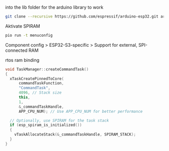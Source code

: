 into the lib folder for the arduino library to work
```bash
git clone --recursive https://github.com/espressif/arduino-esp32.git arduino
```

Aktivate SPIRAM
```bash
pio run -t menuconfig
```
Component config > ESP32-S3-specific > Support for external, SPI-connected RAM


rtos ram binding
```c++
void TaskManager::createCommandTask()
{
  xTaskCreatePinnedToCore(
      commandTaskFunction,
      "CommandTask",
      4096, // Stack size
      this,
      1,
      &_commandTaskHandle,
      APP_CPU_NUM); // Use APP_CPU_NUM for better performance

  // Optionally, use SPIRAM for the task stack
  if (esp_spiram_is_initialized())
  {
    vTaskAllocateStack(&_commandTaskHandle, SPIRAM_STACK);
  }
}
```